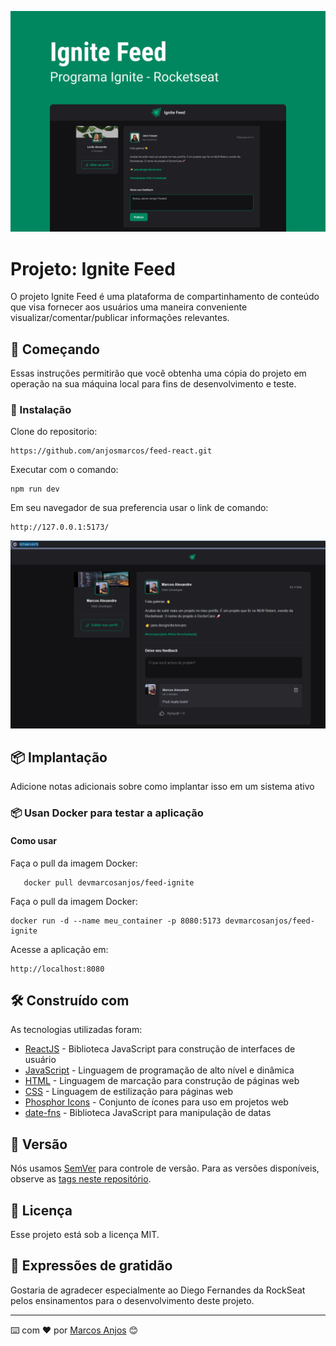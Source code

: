 ![Ignite Feed](img/Capa.png)
# Projeto: Ignite Feed

O projeto Ignite Feed é uma plataforma de compartinhamento de conteúdo que visa fornecer aos usuários uma maneira conveniente visualizar/comentar/publicar informações relevantes.  

## 🚀 Começando

Essas instruções permitirão que você obtenha uma cópia do projeto em operação na sua máquina local para fins de desenvolvimento e teste.


### 🔧 Instalação

Clone do repositorio:

```
https://github.com/anjosmarcos/feed-react.git
```

Executar com o comando:
```
npm run dev
```

Em seu navegador de sua preferencia usar o link de comando:
```
http://127.0.0.1:5173/
```	

![Ignite Feed](img/img01.png)


## 📦 Implantação

Adicione notas adicionais sobre como implantar isso em um sistema ativo

### 📦 Usan Docker para testar a aplicação 


#### Como usar

Faça o pull da imagem Docker:

```
   docker pull devmarcosanjos/feed-ignite
```

Faça o pull da imagem Docker:

```
docker run -d --name meu_container -p 8080:5173 devmarcosanjos/feed-ignite
``` 

Acesse a aplicação em:

```
http://localhost:8080
``` 

## 🛠️ Construído com

As tecnologias utilizadas foram:

* [ReactJS](https://reactjs.org/) - Biblioteca JavaScript para construção de interfaces de usuário
* [JavaScript](https://developer.mozilla.org/pt-BR/docs/Web/JavaScript) - Linguagem de programação de alto nível e dinâmica
* [HTML](https://developer.mozilla.org/pt-BR/docs/Web/HTML) - Linguagem de marcação para construção de páginas web
* [CSS](https://developer.mozilla.org/pt-BR/docs/Web/CSS) - Linguagem de estilização para páginas web
* [Phosphor Icons](https://phosphoricons.com/) - Conjunto de ícones para uso em projetos web
* [date-fns](https://date-fns.org/) - Biblioteca JavaScript para manipulação de datas

## 📌 Versão

Nós usamos [SemVer](http://semver.org/) para controle de versão. Para as versões disponíveis, observe as [tags neste repositório](https://github.com/suas/tags/do/projeto). 


## 📄 Licença

Esse projeto está sob a licença MIT.

## 🎁 Expressões de gratidão

Gostaria de agradecer especialmente ao Diego Fernandes da RockSeat pelos ensinamentos para o desenvolvimento deste projeto.



---
⌨️ com ❤️ por [Marcos Anjos](https://singlebio.link/marcosanjos) 😊